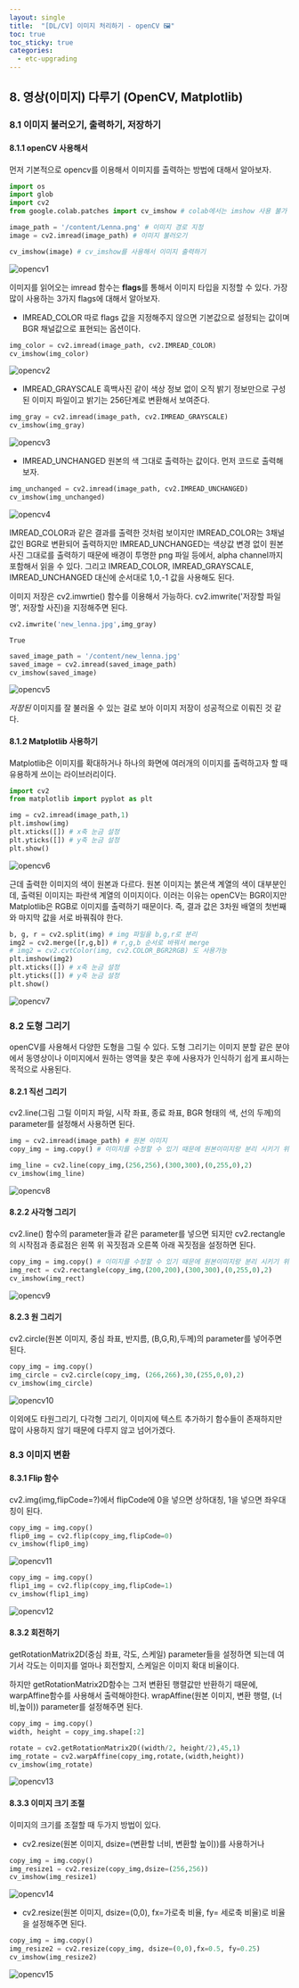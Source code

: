 ```yaml
---
layout: single
title:  "[DL/CV] 이미지 처리하기 - openCV 🖼️"
toc: true
toc_sticky: true
categories:
  - etc-upgrading
---
```


## 8. 영상(이미지) 다루기 (OpenCV, Matplotlib)

### 8.1 이미지 불러오기, 출력하기, 저장하기
#### 8.1.1 openCV 사용해서
먼저 기본적으로 opencv를 이용해서 이미지를 출력하는 방법에 대해서 알아보자.


```python
import os
import glob
import cv2
from google.colab.patches import cv_imshow # colab에서는 imshow 사용 불가
```


```python
image_path = '/content/Lenna.png' # 이미지 경로 지정
image = cv2.imread(image_path) # 이미지 불러오기
```


```python
cv_imshow(image) # cv_imshow를 사용해서 이미지 출력하기
```




    
![opencv1](https://user-images.githubusercontent.com/77332628/204678180-290321f9-e5cb-4ff8-9ef0-093165549ba6.png)



이미지를 읽어오는 imread 함수는 **flags**를 통해서 이미지 타입을 지정할 수 있다. 가장 많이 사용하는 3가지 flags에 대해서 알아보자.

* IMREAD_COLOR
따로 flags 값을 지정해주지 않으면 기본값으로 설정되는 값이며 BGR 채널값으로 표현되는 옵션이다.




```python
img_color = cv2.imread(image_path, cv2.IMREAD_COLOR)
cv_imshow(img_color)
```




    
![opencv2](https://user-images.githubusercontent.com/77332628/204678190-8f8e8ae9-4a65-49df-a6a8-75782af46c10.png)
    



* IMREAD_GRAYSCALE
흑백사진 같이 색상 정보 없이 오직 밝기 정보만으로 구성된 이미지 파일이고 밝기는 256단계로 변환해서 보여준다.


```python
img_gray = cv2.imread(image_path, cv2.IMREAD_GRAYSCALE)
cv_imshow(img_gray)
```




    
![opencv3](https://user-images.githubusercontent.com/77332628/204678192-08ac2a65-ed00-47fa-8eee-39df126c2172.png)
    



* IMREAD_UNCHANGED
원본의 색 그대로 출력하는 값이다. 먼저 코드로 출력해보자.


```python
img_unchanged = cv2.imread(image_path, cv2.IMREAD_UNCHANGED)
cv_imshow(img_unchanged)
```




    
![opencv4](https://user-images.githubusercontent.com/77332628/204678195-5fe8b7fb-8740-429b-aa6e-5d49305165c5.png)
    



IMREAD_COLOR과 같은 결과를 출력한 것처럼 보이지만 IMREAD_COLOR는 3채널값인 BGR로 변환되어 출력하지만 IMREAD_UNCHANGED는 색상값 변경 없이 원본사진 그대로를 출력하기 때문에 배경이 투명한 png 파일 등에서, alpha channel까지 포함해서 읽을 수 있다. 그리고 IMREAD_COLOR, IMREAD_GRAYSCALE, IMREAD_UNCHANGED 대신에 순서대로 1,0,-1 값을 사용해도 된다.

이미지 저장은 cv2.imwrtie() 함수를 이용해서 가능하다. cv2.imwrite('저장할 파일명', 저장할 사진)을 지정해주면 된다.



```python
cv2.imwrite('new_lenna.jpg',img_gray) 
```




    True




```python
saved_image_path = '/content/new_lenna.jpg'
saved_image = cv2.imread(saved_image_path)
cv_imshow(saved_image)
```




    
![opencv5](https://user-images.githubusercontent.com/77332628/204678199-353441da-b1b0-414b-b6ff-81dcba41d5f2.png)
    



*저장된* 이미지를 잘 불러올 수 있는 걸로 보아 이미지 저장이 성공적으로 이뤄진 것 같다.

#### 8.1.2 Matplotlib 사용하기
Matplotlib은 이미지를 확대하거나 하나의 화면에 여러개의 이미지를 출력하고자 할 때 유용하게 쓰이는 라이브러리이다.


```python
import cv2
from matplotlib import pyplot as plt

img = cv2.imread(image_path,1)
plt.imshow(img)
plt.xticks([]) # x축 눈금 설정
plt.yticks([]) # y축 눈금 설정
plt.show()
```




    
![opencv6](https://user-images.githubusercontent.com/77332628/204678201-e0b77108-9725-4401-b699-81fd80291b08.png)
    



근데 출력한 이미지의 색이 원본과 다르다. 원본 이미지는 붉은색 계열의 색이 대부분인데, 출력된 이미지는 파란색 계열의 이미지이다. 이러는 이유는 openCV는 BGR이지만 Matplotlib은 RGB로 이미지를 출력하기 때문이다. 즉, 결과 값은 3차원 배열의 첫번째와 마지막 값을 서로 바꿔줘야 한다.


```python
b, g, r = cv2.split(img) # img 파일을 b,g,r로 분리
img2 = cv2.merge([r,g,b]) # r,g,b 순서로 바꿔서 merge
# img2 = cv2.cvtColor(img, cv2.COLOR_BGR2RGB) 도 사용가능
plt.imshow(img2)
plt.xticks([]) # x축 눈금 설정
plt.yticks([]) # y축 눈금 설정
plt.show()
```




    
![opencv7](https://user-images.githubusercontent.com/77332628/204678203-d4de4ee6-8f48-45c6-844d-f28f1fa4a43e.png)
    



### 8.2 도형 그리기
openCV를 사용해서 다양한 도형을 그릴 수 있다. 도형 그리기는 이미지 분할 같은 분야에서 동영상이나 이미지에서 원하는 영역을 찾은 후에 사용자가 인식하기 쉽게 표시하는 목적으로 사용된다.

#### 8.2.1 직선 그리기
cv2.line(그림 그릴 이미지 파일, 시작 좌표, 종료 좌표, BGR 형태의 색, 선의 두께)의 parameter를 설정해서 사용하면 된다.


```python
img = cv2.imread(image_path) # 원본 이미지
copy_img = img.copy() # 이미지를 수정할 수 있기 때문에 원본이미지랑 분리 시키기 위해 copy

img_line = cv2.line(copy_img,(256,256),(300,300),(0,255,0),2)
cv_imshow(img_line)
```




    
![opencv8](https://user-images.githubusercontent.com/77332628/204678205-16e63c3d-43a3-4bbb-bbaf-25d440758f52.png)
    



#### 8.2.2 사각형 그리기 
cv2.line() 함수의 parameter들과 같은 parameter를 넣으면 되지만 cv2.rectangle의 시작점과 종료점은 왼쪽 위 꼭짓점과 오른쪽 아래 꼭짓점을 설정하면 된다.


```python
copy_img = img.copy() # 이미지를 수정할 수 있기 때문에 원본이미지랑 분리 시키기 위해 copy
img_rect = cv2.rectangle(copy_img,(200,200),(300,300),(0,255,0),2)
cv_imshow(img_rect)
```




    
![opencv9](https://user-images.githubusercontent.com/77332628/204678210-52f9c561-32f2-4696-b230-351f747653ed.png)
    



#### 8.2.3 원 그리기
cv2.circle(원본 이미지, 중심 좌표, 반지름, (B,G,R),두께)의 parameter를 넣어주면 된다. 


```python
copy_img = img.copy()
img_circle = cv2.circle(copy_img, (266,266),30,(255,0,0),2)
cv_imshow(img_circle)
```




    
![opencv10](https://user-images.githubusercontent.com/77332628/204678212-5a3ba176-ada9-41c2-8ed7-45dc34cd28a4.png)
    



이외에도 타원그리기, 다각형 그리기, 이미지에 텍스트 추가하기 함수들이 존재하지만 많이 사용하지 않기 때문에 다루지 않고 넘어가겠다.

### 8.3 이미지 변환

#### 8.3.1 Flip 함수
cv2.img(img,flipCode=?)에서 flipCode에 0을 넣으면 상하대칭, 1을 넣으면 좌우대칭이 된다.


```python
copy_img = img.copy()
flip0_img = cv2.flip(copy_img,flipCode=0)
cv_imshow(flip0_img)
```




    
![opencv11](https://user-images.githubusercontent.com/77332628/204678213-b73f6ea6-160b-4792-ae02-e25614ab755e.png)
    




```python
copy_img = img.copy()
flip1_img = cv2.flip(copy_img,flipCode=1)
cv_imshow(flip1_img)
```




    
![opencv12](https://user-images.githubusercontent.com/77332628/204678214-64dcfed2-63ac-4b74-84d1-cb7c27c7c0c1.png)
    



#### 8.3.2 회전하기
getRotationMatrix2D(중심 좌표, 각도, 스케일) parameter들을 설정하면 되는데 여기서 각도는 이미지를 얼마나 회전할지, 스케일은 이미지 확대 비율이다. 

하지만 getRotationMatrix2D함수는 그저 변환된 행렬값만 반환하기 때문에, warpAffine함수를 사용해서 출력해야한다. wrapAffine(원본 이미지, 변환 행렬, (너비,높이)) parameter를 설정해주면 된다.



```python
copy_img = img.copy()
width, height = copy_img.shape[:2]

rotate = cv2.getRotationMatrix2D((width/2, height/2),45,1)
img_rotate = cv2.warpAffine(copy_img,rotate,(width,height))
cv_imshow(img_rotate)
```




    
![opencv13](https://user-images.githubusercontent.com/77332628/204678216-04619af2-dcc0-4b65-b653-c173eab48322.png)
    



#### 8.3.3 이미지 크기 조절
이미지의 크기를 조절할 때 두가지 방법이 있다.

* cv2.resize(원본 이미지, dsize=(변환할 너비, 변환할 높이))를 사용하거나


```python
copy_img = img.copy()
img_resize1 = cv2.resize(copy_img,dsize=(256,256))
cv_imshow(img_resize1)
```




    
![opencv14](https://user-images.githubusercontent.com/77332628/204678218-7b645a4d-544c-433e-8e4f-240f1c2e8258.png)
    



* cv2.resize(원본 이미지, dsize=(0,0), fx=가로축 비율, fy= 세로축 비율)로 비율을 설정해주면 된다.


```python
copy_img = img.copy()
img_resize2 = cv2.resize(copy_img, dsize=(0,0),fx=0.5, fy=0.25)
cv_imshow(img_resize2)
```




    
![opencv15](https://user-images.githubusercontent.com/77332628/204678219-5c0abc9d-5b2a-44a2-a726-1ee207778727.png)

    


